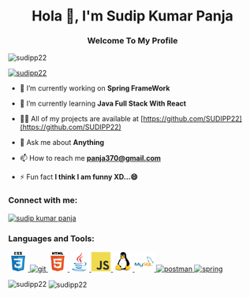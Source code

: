 <h1 align="center">Hola 👋, I'm Sudip Kumar Panja</h1>
<h3 align="center">Welcome To My Profile</h3>

<p align="left"> <img src="https://komarev.com/ghpvc/?username=sudipp22&label=Profile%20views&color=0e75b6&style=flat" alt="sudipp22" /> </p>

<p align="left"> <a href="https://github.com/ryo-ma/github-profile-trophy"><img src="https://github-profile-trophy.vercel.app/?username=sudipp22" alt="sudipp22" /></a> </p>

- 🔭 I’m currently working on **Spring FrameWork**

- 🌱 I’m currently learning **Java Full Stack With React**

- 👨‍💻 All of my projects are available at [https://github.com/SUDIPP22](https://github.com/SUDIPP22)

- 💬 Ask me about **Anything**

- 📫 How to reach me **panja370@gmail.com**

- ⚡ Fun fact **I think I am funny XD...😄**

<h3 align="left">Connect with me:</h3>
<p align="left">
<a href="https://linkedin.com/in/sudip kumar panja" target="blank"><img align="center" src="https://raw.githubusercontent.com/rahuldkjain/github-profile-readme-generator/master/src/images/icons/Social/linked-in-alt.svg" alt="sudip kumar panja" height="30" width="40" /></a>
</p>

<h3 align="left">Languages and Tools:</h3>
<p align="left"> <a href="https://www.w3schools.com/css/" target="_blank" rel="noreferrer"> <img src="https://raw.githubusercontent.com/devicons/devicon/master/icons/css3/css3-original-wordmark.svg" alt="css3" width="40" height="40"/> </a> <a href="https://git-scm.com/" target="_blank" rel="noreferrer"> <img src="https://www.vectorlogo.zone/logos/git-scm/git-scm-icon.svg" alt="git" width="40" height="40"/> </a> <a href="https://www.w3.org/html/" target="_blank" rel="noreferrer"> <img src="https://raw.githubusercontent.com/devicons/devicon/master/icons/html5/html5-original-wordmark.svg" alt="html5" width="40" height="40"/> </a> <a href="https://www.java.com" target="_blank" rel="noreferrer"> <img src="https://raw.githubusercontent.com/devicons/devicon/master/icons/java/java-original.svg" alt="java" width="40" height="40"/> </a> <a href="https://developer.mozilla.org/en-US/docs/Web/JavaScript" target="_blank" rel="noreferrer"> <img src="https://raw.githubusercontent.com/devicons/devicon/master/icons/javascript/javascript-original.svg" alt="javascript" width="40" height="40"/> </a> <a href="https://www.linux.org/" target="_blank" rel="noreferrer"> <img src="https://raw.githubusercontent.com/devicons/devicon/master/icons/linux/linux-original.svg" alt="linux" width="40" height="40"/> </a> <a href="https://www.mysql.com/" target="_blank" rel="noreferrer"> <img src="https://raw.githubusercontent.com/devicons/devicon/master/icons/mysql/mysql-original-wordmark.svg" alt="mysql" width="40" height="40"/> </a> <a href="https://postman.com" target="_blank" rel="noreferrer"> <img src="https://www.vectorlogo.zone/logos/getpostman/getpostman-icon.svg" alt="postman" width="40" height="40"/> </a> <a href="https://spring.io/" target="_blank" rel="noreferrer"> <img src="https://www.vectorlogo.zone/logos/springio/springio-icon.svg" alt="spring" width="40" height="40"/> </a> </p>

<p><img align="left" src="https://github-readme-stats.vercel.app/api/top-langs?username=sudipp22&show_icons=true&locale=en&layout=compact" alt="sudipp22" /></p>

<p>&nbsp;<img align="center" src="https://github-readme-stats.vercel.app/api?username=sudipp22&show_icons=true&locale=en" alt="sudipp22" /></p>
